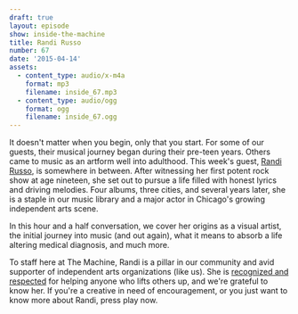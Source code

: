 ```yaml
---
draft: true
layout: episode
show: inside-the-machine
title: Randi Russo
number: 67
date: '2015-04-14'
assets:
  - content_type: audio/x-m4a
    format: mp3
    filename: inside_67.mp3
  - content_type: audio/ogg
    format: ogg
    filename: inside_67.ogg
---
```

It doesn't matter when you begin, only that you start. For some of our guests, their musical journey began during their pre-teen years. Others came to music as an artform well into adulthood. This week's guest, [Randi Russo](http://randirusso.com), is somewhere in between. After witnessing her first potent rock show at age nineteen, she set out to pursue a life filled with honest lyrics and driving melodies. Four albums, three cities, and several years later, she is a staple in our music library and a major actor in Chicago's growing independent arts scene.

In this hour and a half conversation, we cover her origins as a visual artist, the initial journey into music (and out again), what it means to absorb a life altering medical diagnosis, and much more.

To staff here at The Machine, Randi is a pillar in our community and avid supporter of independent arts organizations (like us). She is [recognized and respected](https://machine.fm/dispatch/3) for helping anyone who lifts others up, and we're grateful to know her. If you're a creative in need of encouragement, or you just want to know more about Randi, press play now.

